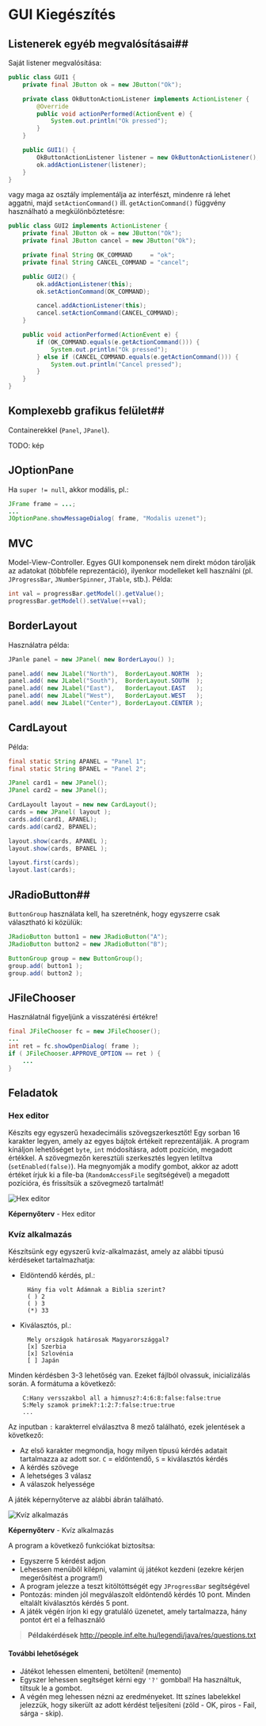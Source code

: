 # GUI Kiegészítés #

## Listenerek egyéb megvalósításai##
Saját listener megvalósítása:

``` java
public class GUI1 {
	private final JButton ok = new JButton("Ok");

	private class OkButtonActionListener implements ActionListener {
		@Override
		public void actionPerformed(ActionEvent e) {
			System.out.println("Ok pressed");
		}
	}

	public GUI1() {
		OkButtonActionListener listener = new OkButtonActionListener();
		ok.addActionListener(listener);
	}
}
```

vagy maga az osztály implementálja az interfészt, mindenre rá lehet aggatni,
majd `setActionCommand()` ill. `getActionCommand()` függvény használható a
megkülönböztetésre:

``` java
public class GUI2 implements ActionListener {
	private final JButton ok = new JButton("Ok");
	private final JButton cancel = new JButton("Ok");

	private final String OK_COMMAND     = "ok";
	private final String CANCEL_COMMAND = "cancel";

	public GUI2() {
		ok.addActionListener(this);
		ok.setActionCommand(OK_COMMAND);

		cancel.addActionListener(this);
		cancel.setActionCommand(CANCEL_COMMAND);
	}

	public void actionPerformed(ActionEvent e) {
		if (OK_COMMAND.equals(e.getActionCommand())) {
			System.out.println("Ok pressed");
		} else if (CANCEL_COMMAND.equals(e.getActionCommand())) {
			System.out.println("Cancel pressed");
		}
	}
}
```

## Komplexebb grafikus felület##
Containerekkel (`Panel`, `JPanel`).

TODO: kép

## JOptionPane ##
Ha `super != null`, akkor modális, pl.:

``` java
JFrame frame = ...;
...
JOptionPane.showMessageDialog( frame, "Modalis uzenet");
```

## MVC ##
Model-View-Controller. Egyes GUI komponensek nem direkt módon tárolják az
adatokat (többféle reprezentáció), ilyenkor modelleket kell használni (pl.
`JProgressBar`, `JNumberSpinner`, `JTable`, stb.). Példa:

``` java
int val = progressBar.getModel().getValue();
progressBar.getModel().setValue(++val);
```

## BorderLayout ##
Használatra példa:

``` java
JPanle panel = new JPanel( new BorderLayou() );

panel.add( new JLabel("North"),  BorderLayout.NORTH  );
panel.add( new JLabel("South"),  BorderLayout.SOUTH  );
panel.add( new JLabel("East"),   BorderLayout.EAST   );
panel.add( new JLabel("West"),   BorderLayout.WEST   );
panel.add( new JLabel("Center"), BorderLayout.CENTER );
```

## CardLayout ##
Példa:

``` java
final static String APANEL = "Panel 1";
final static String BPANEL = "Panel 2";

JPanel card1 = new JPanel();
JPanel card2 = new JPanel();

CardLayoult layout = new new CardLayout();
cards = new JPanel( layout );
cards.add(card1, APANEL);
cards.add(card2, BPANEL);

layout.show(cards, APANEL );
layout.show(cards, BPANEL );

layout.first(cards);
layout.last(cards);
```

## JRadioButton##
`ButtonGroup` használata kell, ha szeretnénk, hogy egyszerre csak választható ki közülük:

``` java
JRadioButton button1 = new JRadioButton("A");
JRadioButton button2 = new JRadioButton("B");

ButtonGroup group = new ButtonGroup();
group.add( button1 );
group.add( button2 );
```

## JFileChooser ##
Használatnál figyeljünk a visszatérési értékre!

``` java
final JFileChooser fc = new JFileChooser();
...
int ret = fc.showOpenDialog( frame );
if ( JFileChooser.APPROVE_OPTION == ret ) {
	...
}
```

## Feladatok ##
### Hex editor ###
Készíts egy egyszerű hexadecimális szövegszerkesztőt! Egy sorban 16 karakter
legyen, amely az egyes bájtok értékeit reprezentálják. A program kínáljon
lehetőséget `byte`, `int` módosításra, adott pozíción, megadott értékkel. A 
szövegmezőn keresztüli szerkesztés legyen letiltva (`setEnabled(false)`). Ha
megnyomják a modify gombot, akkor az adott értéket írjuk ki a file-ba
(`RandomAccessFile` segítségével) a megadott pozícióra, és frissítsük a
szövegmező tartalmát!

![Hex editor](https://github.com/rlegendi/ELTE-javagyak/raw/master/13-gui-kiegeszites/hex_editor.png "Hex editor")

**Képernyőterv** - Hex editor

### Kvíz alkalmazás ###
Készítsünk egy egyszerű kvíz-alkalmazást, amely az alábbi típusú kérdéseket
tartalmazhatja:

* Eldöntendő kérdés, pl.:

		Hány fia volt Ádámnak a Biblia szerint?
		( ) 2
		( ) 3
		(*) 33

* Kiválasztós, pl.:

		Mely országok határosak Magyarországgal?
		[x] Szerbia
		[x] Szlovénia
		[ ] Japán

Minden kérdésben 3-3 lehetőség van. Ezeket fájlból olvassuk, inicializálás
során. A formátuma a következő:

		C:Hany versszakbol all a himnusz?:4:6:8:false:false:true
		S:Mely szamok primek?:1:2:7:false:true:true
		...

Az inputban `:` karakterrel elválasztva 8 mező található, ezek jelentések a
következő:

* Az első karakter megmondja, hogy milyen típusú kérdés adatait tartalmazza az
  adott sor. `C` = eldöntendő, `S` = kiválasztós kérdés
* A kérdés szövege
* A lehetséges 3 válasz
* A válaszok helyessége

A játék képernyőterve az alábbi ábrán található.

![Kvíz alkalmazás](https://github.com/rlegendi/ELTE-javagyak/raw/master/13-gui-kiegeszites/quiz.png "Kvíz alkalmazás")

**Képernyőterv** - Kvíz alkalmazás

A program a következő funkciókat biztosítsa:

* Egyszerre 5 kérdést adjon
* Lehessen menüből kilépni, valamint új játékot kezdeni (ezekre kérjen
  megerősítést a program!)
* A program jelezze a teszt kitöltöttségét egy `JProgressBar` segítségével
* Pontozás: minden jól megválaszolt eldöntendő kérdés 10 pont. Minden eltalált
  kiválasztós kérdés 5 pont.
* A játék végén írjon ki egy gratuláló üzenetet, amely tartalmazza, hány pontot
  ért el a felhasználó

> **Példakérdések** <http://people.inf.elte.hu/legendi/java/res/questions.txt>

#### További lehetőségek ####
* Játékot lehessen elmenteni, betölteni! (memento)
* Egyszer lehessen segítséget kérni egy `'?'` gombbal! Ha használtuk, tiltsuk le
  a gombot.
* A végén meg lehessen nézni az eredményeket. Itt színes labelekkel jelezzük,
  hogy sikerült az adott kérdést teljesíteni (zöld - OK, piros - Fail,
  sárga - skip).
